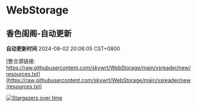 # WebStorage

## 香色闺阁-自动更新

**自动更新时间** 2024-08-02 20:06:05 CST+0800

[整合源链接: https://raw.githubusercontent.com/skywrt/WebStorage/main/xsreader/new/resources.txt](https://raw.githubusercontent.com/skywrt/WebStorage/main/xsreader/new/resources.txt)


[![Stargazers over time](https://starchart.cc/skywrt/WebStorage.svg)](https://starchart.cc/skywrt/WebStorage)

